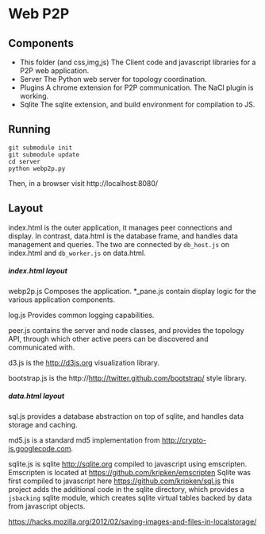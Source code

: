 Web P2P
=======

Components
----------

* This folder (and css,img,js)
   The Client code and javascript libraries for a P2P web application.
* Server
   The Python web server for topology coordination.
* Plugins
   A chrome extension for P2P communication.  The NaCl plugin is working.
* Sqlite
   The sqlite extension, and build environment for compilation to JS.

Running
-------

    git submodule init
    git submodule update
    cd server
    python webp2p.py

Then, in a browser visit http://localhost:8080/

Layout
------

index.html is the outer application, it manages peer connections and display.
In contrast, data.html is the database frame, and handles data management and
queries.  The two are connected by `db_host.js` on index.html and `db_worker.js`
on data.html.

##### index.html layout
webp2p.js Composes the application.  *_pane.js contain display logic for the
various application components.

log.js Provides common logging capabilities.

peer.js contains the server and node classes, and provides the topology
API, through which other active peers can be discovered and
communicated with.

d3.js is the http://d3js.org visualization library.

bootstrap.js is the http://http://twitter.github.com/bootstrap/ style library.

##### data.html layout

sql.js provides a database abstraction on top of sqlite, and handles data
storage and caching.

md5.js is a standard md5 implementation from http://crypto-js.googlecode.com.

sqlite.js is sqlite http://sqlite.org compiled to javascript using emscripten.
Emscripten is located at https://github.com/kripken/emscripten
Sqlite was first compiled to javascript here https://github.com/kripken/sql.js
this project adds the additional code in the sqlite directory, which provides
a `jsbacking` sqlite module, which creates sqlite virtual tables backed by data
from javascript objects.

https://hacks.mozilla.org/2012/02/saving-images-and-files-in-localstorage/
